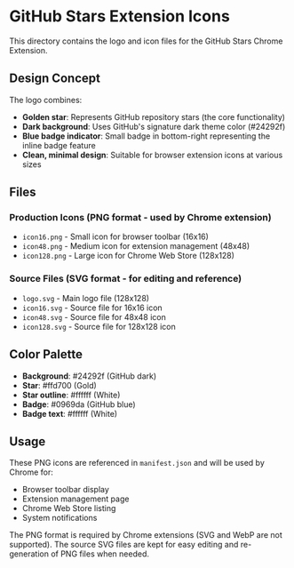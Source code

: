 # GitHub Stars Extension Icons

This directory contains the logo and icon files for the GitHub Stars Chrome Extension.

## Design Concept

The logo combines:
- **Golden star**: Represents GitHub repository stars (the core functionality)
- **Dark background**: Uses GitHub's signature dark theme color (#24292f)
- **Blue badge indicator**: Small badge in bottom-right representing the inline badge feature
- **Clean, minimal design**: Suitable for browser extension icons at various sizes

## Files

### Production Icons (PNG format - used by Chrome extension)
- `icon16.png` - Small icon for browser toolbar (16x16)
- `icon48.png` - Medium icon for extension management (48x48) 
- `icon128.png` - Large icon for Chrome Web Store (128x128)

### Source Files (SVG format - for editing and reference)
- `logo.svg` - Main logo file (128x128)
- `icon16.svg` - Source file for 16x16 icon
- `icon48.svg` - Source file for 48x48 icon
- `icon128.svg` - Source file for 128x128 icon

## Color Palette

- **Background**: #24292f (GitHub dark)
- **Star**: #ffd700 (Gold)
- **Star outline**: #ffffff (White)
- **Badge**: #0969da (GitHub blue)
- **Badge text**: #ffffff (White)

## Usage

These PNG icons are referenced in `manifest.json` and will be used by Chrome for:
- Browser toolbar display
- Extension management page
- Chrome Web Store listing
- System notifications

The PNG format is required by Chrome extensions (SVG and WebP are not supported). The source SVG files are kept for easy editing and re-generation of PNG files when needed.